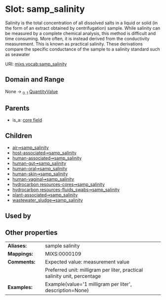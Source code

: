 
# Slot: samp_salinity


Salinity is the total concentration of all dissolved salts in a liquid or solid (in the form of an extract obtained by centrifugation) sample. While salinity can be measured by a complete chemical analysis, this method is difficult and time consuming. More often, it is instead derived from the conductivity measurement. This is known as practical salinity. These derivations compare the specific conductance of the sample to a salinity standard such as seawater

URI: [mixs.vocab:samp_salinity](https://w3id.org/mixs/vocab/samp_salinity)


## Domain and Range

None &#8594;  <sub>0..1</sub> [QuantityValue](QuantityValue.md)

## Parents

 *  is_a: [core field](core_field.md)

## Children

 *  [air➞samp_salinity](air_samp_salinity.md)
 *  [host-associated➞samp_salinity](host_associated_samp_salinity.md)
 *  [human-associated➞samp_salinity](human_associated_samp_salinity.md)
 *  [human-gut➞samp_salinity](human_gut_samp_salinity.md)
 *  [human-oral➞samp_salinity](human_oral_samp_salinity.md)
 *  [human-skin➞samp_salinity](human_skin_samp_salinity.md)
 *  [human-vaginal➞samp_salinity](human_vaginal_samp_salinity.md)
 *  [hydrocarbon resources-cores➞samp_salinity](hydrocarbon_resources_cores_samp_salinity.md)
 *  [hydrocarbon resources-fluids_swabs➞samp_salinity](hydrocarbon_resources_fluids_swabs_samp_salinity.md)
 *  [plant-associated➞samp_salinity](plant_associated_samp_salinity.md)
 *  [wastewater_sludge➞samp_salinity](wastewater_sludge_samp_salinity.md)

## Used by


## Other properties

|  |  |  |
| --- | --- | --- |
| **Aliases:** | | sample salinity |
| **Mappings:** | | MIXS:0000109 |
| **Comments:** | | Expected value: measurement value |
|  | | Preferred unit: milligram per liter, practical salinity unit, percentage |
| **Examples:** | | Example(value='1 milligram per liter', description=None) |

